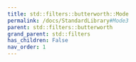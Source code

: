 ```yaml
---
title: std::filters::butterworth::Mode
permalink: /docs/StandardLibrary#Mode3
parent: std::filters::butterworth
grand_parent: std::filters
has_children: False
nav_order: 1
---
```

